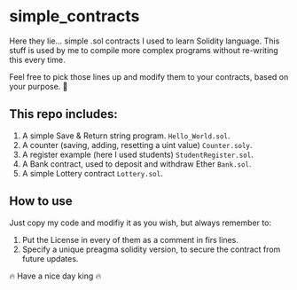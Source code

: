 # simple_contracts
Here they lie... simple .sol contracts I used to learn Solidity language. 
This stuff is used by me to compile more complex programs without re-writing this every time.

Feel free to pick those lines up and modify them to your contracts, based on your purpose. 🥰

 ## This repo includes:
1. A simple Save & Return string program. `Hello_World.sol`.
2. A counter (saving, adding, resetting a uint value) `Counter.soly`.
3. A register example (here I used students) `StudentRegister.sol`.
4. A Bank contract, used to deposit and withdraw Ether `Bank.sol`.
5. A simple Lottery contract `Lottery.sol`.

## How to use
Just copy my code and modifiy it as you wish, but always remember to:
1. Put the License in every of them as a comment in firs lines.
2. Specify a unique preagma solidity version, to secure the contract from future updates.

🔥 Have a nice day king 🔥
